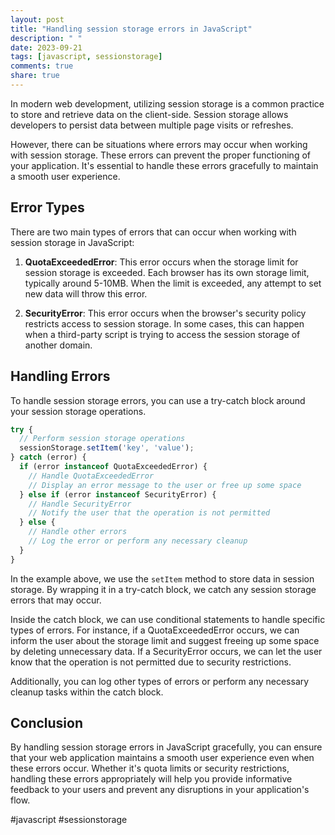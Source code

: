 ```yaml
---
layout: post
title: "Handling session storage errors in JavaScript"
description: " "
date: 2023-09-21
tags: [javascript, sessionstorage]
comments: true
share: true
---
```


In modern web development, utilizing session storage is a common practice to store and retrieve data on the client-side. Session storage allows developers to persist data between multiple page visits or refreshes.

However, there can be situations where errors may occur when working with session storage. These errors can prevent the proper functioning of your application. It's essential to handle these errors gracefully to maintain a smooth user experience.

## Error Types

There are two main types of errors that can occur when working with session storage in JavaScript:

1. **QuotaExceededError**: This error occurs when the storage limit for session storage is exceeded. Each browser has its own storage limit, typically around 5-10MB. When the limit is exceeded, any attempt to set new data will throw this error.

2. **SecurityError**: This error occurs when the browser's security policy restricts access to session storage. In some cases, this can happen when a third-party script is trying to access the session storage of another domain.

## Handling Errors

To handle session storage errors, you can use a try-catch block around your session storage operations.

```javascript
try {
  // Perform session storage operations
  sessionStorage.setItem('key', 'value');
} catch (error) {
  if (error instanceof QuotaExceededError) {
    // Handle QuotaExceededError
    // Display an error message to the user or free up some space
  } else if (error instanceof SecurityError) {
    // Handle SecurityError
    // Notify the user that the operation is not permitted
  } else {
    // Handle other errors
    // Log the error or perform any necessary cleanup
  }
}
```

In the example above, we use the `setItem` method to store data in session storage. By wrapping it in a try-catch block, we catch any session storage errors that may occur.

Inside the catch block, we can use conditional statements to handle specific types of errors. For instance, if a QuotaExceededError occurs, we can inform the user about the storage limit and suggest freeing up some space by deleting unnecessary data. If a SecurityError occurs, we can let the user know that the operation is not permitted due to security restrictions.

Additionally, you can log other types of errors or perform any necessary cleanup tasks within the catch block.

## Conclusion

By handling session storage errors in JavaScript gracefully, you can ensure that your web application maintains a smooth user experience even when these errors occur. Whether it's quota limits or security restrictions, handling these errors appropriately will help you provide informative feedback to your users and prevent any disruptions in your application's flow.

#javascript #sessionstorage